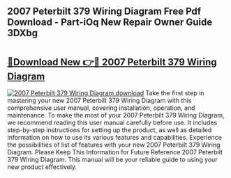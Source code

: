 ## 2007 Peterbilt 379 Wiring Diagram Free Pdf Download - Part-iOq New Repair Owner Guide 3DXbg

# <h2><a href="http://dflr1qo.blite.top/?on=2007+Peterbilt+379+Wiring+Diagram">🔗Download New 👉🔴 2007 Peterbilt 379 Wiring Diagram</a></h2>

[![2007 Peterbilt 379 Wiring Diagram download](https://i.imgur.com/lujVjoI.png)](http://dflr1qo.blite.top/?on=2007+Peterbilt+379+Wiring+Diagram)
Take the first step in mastering your new 2007 Peterbilt 379 Wiring Diagram with this comprehensive user manual, covering installation, operation, and maintenance. To make the most of your 2007 Peterbilt 379 Wiring Diagram, we recommend reading this user manual carefully before use. It includes step-by-step instructions for setting up the product, as well as detailed information on how to use its various features and capabilities. Experience the possibilities of list of features with your new 2007 Peterbilt 379 Wiring Diagram. Please Keep This Information for Future Reference 2007 Peterbilt 379 Wiring Diagram. This manual will be your reliable guide to using your new product effectively.
